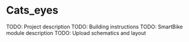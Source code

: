 # Cats_eyes
TODO: Project description
TODO: Building instructions
TODO: SmartBike module description
TODO: Upload schematics and layout
